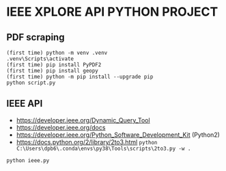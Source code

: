 # IEEE XPLORE API PYTHON PROJECT

## PDF scraping
```
(first time) python -m venv .venv
.venv\Scripts\activate
(first time) pip install PyPDF2
(first time) pip install geopy
(first time) python -m pip install --upgrade pip
python script.py
```

## IEEE API

* https://developer.ieee.org/Dynamic_Query_Tool
* https://developer.ieee.org/docs
* https://developer.ieee.org/Python_Software_Development_Kit (Python2)
* https://docs.python.org/2/library/2to3.html `python C:\Users\dpb6\.conda\envs\py38\Tools\scripts\2to3.py -w .`

```
python ieee.py
```
